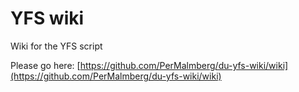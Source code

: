 # YFS wiki
Wiki for the YFS script

Please go here: [https://github.com/PerMalmberg/du-yfs-wiki/wiki](https://github.com/PerMalmberg/du-yfs-wiki/wiki)
